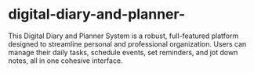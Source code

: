 # digital-diary-and-planner-
This Digital Diary and Planner System is a robust, full-featured platform designed to streamline personal and professional organization. Users can manage their daily tasks, schedule events, set reminders, and jot down notes, all in one cohesive interface.

